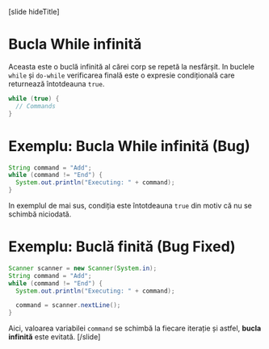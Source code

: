 [slide hideTitle]
# Bucla While infinită
Aceasta este o buclă infinită al cărei corp se repetă la nesfârșit.
In buclele `while` și `do-while` verificarea finală este o expresie condițională care returnează întotdeauna `true`. 

```java
while (true) {
  // Commands
}
```

# Exemplu: Bucla While infinită (Bug)
```java
String command = "Add";
while (command != "End") {
  System.out.println("Executing: " + command);
}
```

In exemplul de mai sus, condiția este întotdeauna `true` din motiv că nu se schimbă niciodată. 

# Exemplu: Buclă finită (Bug Fixed)
```java
Scanner scanner = new Scanner(System.in);
String command = "Add";
while (command != "End") {
  System.out.println("Executing: " + command);

  command = scanner.nextLine();
}
```

Aici, valoarea variabilei `command` se schimbă la fiecare iterație și astfel, **bucla infinită** este evitată.
[/slide]